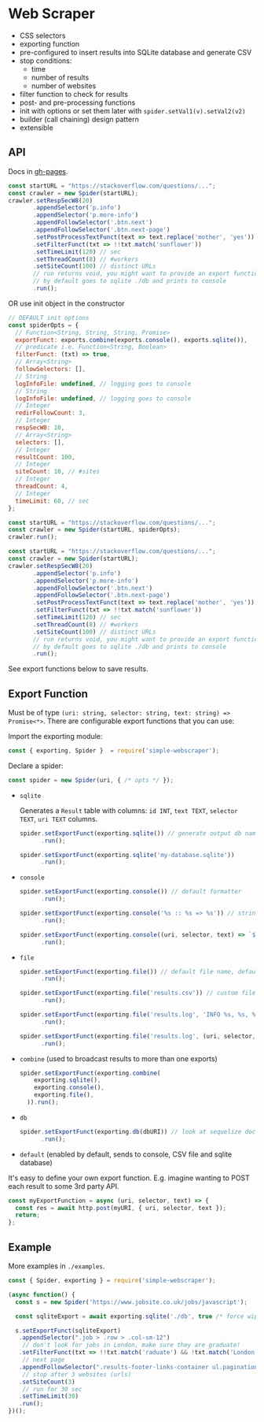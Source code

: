 # Web Scraper

- CSS selectors
- exporting function
- pre-configured to insert results into SQLite database and generate CSV
- stop conditions:
  - time
  - number of results
  - number of websites
- filter function to check for results
- post- and pre-processing functions
- init with options or set them later with `spider.setVal1(v).setVal2(v2)`
- builder (call chaining) design pattern
- extensible

## API 

Docs in <a href="https://nl253.github.io/WebScraper/">gh-pages</a>.

```js
const startURL = "https://stackoverflow.com/questions/...";
const crawler = new Spider(startURL);
crawler.setRespSecW8(20)
       .appendSelector('p.info')
       .appendSelector('p.more-info')
       .appendFollowSelector('.btn.next')
       .appendFollowSelector('.btn.next-page')
       .setPostProcessTextFunct(text => text.replace('mother', 'yes'))
       .setFilterFunct(txt => !!txt.match('sunflower'))
       .setTimeLimit(120) // sec
       .setThreadCount(8) // #workers
       .setSiteCount(100) // distinct URLs
       // run returns void, you might want to provide an export function for each result (see below)
       // by default goes to sqlite ./db and prints to console
       .run(); 
```

<p>OR use init object in the constructor</p>

```js
// DEFAULT init options
const spiderOpts = {
  // Function<String, String, String, Promise>
  exportFunct: exports.combine(exports.console(), exports.sqlite()),
  // predicate i.e. Function<String, Boolean>
  filterFunct: (txt) => true, 
  // Array<String>
  followSelectors: [], 
  // String
  logInfoFile: undefined, // logging goes to console
  // String
  logInfoFile: undefined, // logging goes to console
  // Integer
  redirFollowCount: 3,
  // Integer
  respSecW8: 10,
  // Array<String>
  selectors: [], 
  // Integer
  resultCount: 100,
  // Integer
  siteCount: 10, // #sites
  // Integer
  threadCount: 4,
  // Integer
  timeLimit: 60, // sec
};

const startURL = "https://stackoverflow.com/questions/...";
const crawler = new Spider(startURL, spiderOpts);
crawler.run();
```


```js
const startURL = "https://stackoverflow.com/questions/...";
const crawler = new Spider(startURL);
crawler.setRespSecW8(20)
       .appendSelector('p.info')
       .appendSelector('p.more-info')
       .appendFollowSelector('.btn.next')
       .appendFollowSelector('.btn.next-page')
       .setPostProcessTextFunct(text => text.replace('mother', 'yes'))
       .setFilterFunct(txt => !!txt.match('sunflower'))
       .setTimeLimit(120) // sec
       .setThreadCount(8) // #workers
       .setSiteCount(100) // distinct URLs
       // run returns void, you might want to provide an export function for each result (see below)
       // by default goes to sqlite ./db and prints to console
       .run(); 
```

See export functions below to save results.

## Export Function

Must be of type `(uri: string, selector: string, text: string) => Promise<*>`.
There are configurable export functions that you can use:

Import the exporting module:

```js
const { exporting, Spider }  = require('simple-webscraper');
```

Declare a spider:

```js
const spider = new Spider(uri, { /* opts */ });
```

- `sqlite`

  Generates a `Result` table with columns: `id INT`, `text TEXT`, `selector TEXT`, `uri TEXT` columns.

  ```js
  spider.setExportFunct(exporting.sqlite()) // generate output db name
        .run();
  ```
  
  ```js
  spider.setExportFunct(exporting.sqlite('my-database.sqlite'))
        .run();
  ```

- `console`

  ```js
  spider.setExportFunct(exporting.console()) // default formatter
        .run();
  ```
  
  ```js
  spider.setExportFunct(exporting.console('%s :: %s => %s')) // string formatter for (uri, selector, text)
        .run();
  ```
  
  ```js
  spider.setExportFunct(exporting.console((uri, selector, text) => `${uri} :: ${text.slice(0, 100)}`))
        .run();
  ```

- `file`

  ```js
  spider.setExportFunct(exporting.file()) // default file name, default formatter
        .run();
  ```
  
  ```js
  spider.setExportFunct(exporting.file('results.csv')) // custom file name, default csv formatter
        .run();
  ```
  
  ```js
  spider.setExportFunct(exporting.file('results.log', 'INFO %s, %s, %s')) // custom file name, string formatter
        .run();
  ```
  
  ```js
  spider.setExportFunct(exporting.file('results.log', (uri, selector, text) => `${uri} :: ${text.slice(0, 100)}`))
        .run();
  ```


- `combine` (used to broadcast results to more than one exports)

  ```js
  spider.setExportFunct(exporting.combine(
      exporting.sqlite(), 
      exporting.console(), 
      exporting.file(),
    )).run();
  ```

- `db`

  ```js
  spider.setExportFunct(exporting.db(dbURI)) // look at sequelize docs
        .run();
  ```

- `default` (enabled by default, sends to console, CSV file and sqlite database)

<p>It's easy to define your own export function. E.g. imagine wanting to POST each result to some 3rd party API.</p>   

```js
const myExportFunction = async (uri, selector, text) => {
  const res = await http.post(myURI, { uri, selector, text });
  return;
};
```

## Example

More examples in `./examples`.

```js
const { Spider, exporting } = require('simple-webscraper');

(async function() {
  const s = new Spider('https://www.jobsite.co.uk/jobs/javascript');

  const sqliteExport = await exporting.sqlite('./db', true /* force wipe if exists */);

  s.setExportFunct(sqliteExport)
   .appendSelector(".job > .row > .col-sm-12")
    // don't look for jobs in London, make sure they are graduate!
   .setFilterFunct(txt => !!txt.match('raduate') && !txt.match('London'))
    // next page 
   .appendFollowSelector(".results-footer-links-container ul.pagination li a[href*='page=']") 
    // stop after 3 websites (urls)
   .setSiteCount(3)
    // run for 30 sec
   .setTimeLimit(30)
   .run();
})();
```
